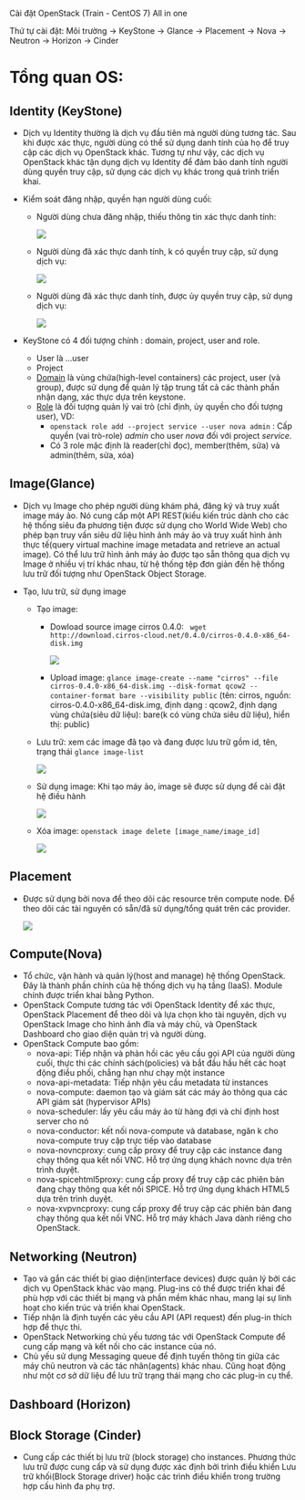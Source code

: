 Cài đặt OpenStack (Train - CentOS 7) All in one

Thứ tự cài đặt: Môi trường -> KeyStone -> Glance -> Placement -> Nova  -> Neutron -> Horizon -> Cinder



# Tổng quan OS:

## Identity (KeyStone)

- Dịch vụ Identity thường là dịch vụ đầu tiên mà người dùng tương tác. Sau khi được xác thực, người dùng có thể sử dụng danh tính của họ để truy cập các dịch vụ OpenStack khác. Tương tự như vậy, các dịch vụ OpenStack khác tận dụng dịch vụ Identity để đảm bảo danh tính người dùng quyền truy cập, sử dụng các dịch vụ khác trong quá trình triển khai. 

- Kiểm soát đăng nhập, quyền hạn người dùng cuối:

  - Người dùng chưa đăng nhập, thiếu thông tin xác thực danh tính:

    ![](../images/OpenStack/ks1.png)

  - Người dùng đã xác thực danh tính, k có quyền truy cập, sử dụng dịch vụ:

    ![](../images/OpenStack/ks2.png)

  - Người dùng đã xác thực danh tính, được ủy quyền truy cập, sử dụng dịch vụ:

    ![](../images/OpenStack/ks3.png)

- KeyStone có 4 đối tượng chính : domain, project, user and role. 

  - User là ...user
  - Project
  - [Domain](https://docs.openstack.org/security-guide/identity/domains.html) là vùng chứa(high-level containers) các project, user (và group), được sử dụng để quản lý tập trung tất cả các thành phần nhận dạng, xác thực dựa trên keystone.
  - [Role](https://docs.openstack.org/keystone/latest/admin/service-api-protection.html) là đối tượng quản lý vai trò (chỉ định, ủy quyền cho đối tượng user), VD:
    - `openstack role add --project service --user nova admin` : Cấp quyền (vai trò-role) *admin* cho user *nova* đối với project *service*. 
    - Có 3 role mặc định là reader(chỉ đọc), member(thêm, sửa) và admin(thêm, sửa, xóa)

## Image(Glance)

- Dịch vụ Image cho phép người dùng khám phá, đăng ký và truy xuất image máy ảo. Nó cung cấp một API REST(kiểu kiến trúc dành cho các hệ thống siêu đa phương tiện được sử dụng cho World Wide Web) cho phép bạn truy vấn siêu dữ liệu hình ảnh máy ảo và truy xuất hình ảnh thực tế(query virtual machine image metadata and retrieve an actual image). Có thể lưu trữ hình ảnh máy ảo được tạo sẵn thông qua dịch vụ Image ở nhiều vị trí khác nhau, từ hệ thống tệp đơn giản đến hệ thống lưu trữ đối tượng như OpenStack Object Storage.

- Tạo, lưu trữ, sử dụng image 

  - Tạo image:

    - Dowload source image cirros 0.4.0: ` wget http://download.cirros-cloud.net/0.4.0/cirros-0.4.0-x86_64-disk.img`

      ![](../images/OpenStack/gl1.png)

    - Upload image: `glance image-create --name "cirros" --file cirros-0.4.0-x86_64-disk.img --disk-format qcow2 --container-format bare --visibility public` (tên: cirros, nguồn:  cirros-0.4.0-x86_64-disk.img, định dạng : qcow2, định dạng vùng chứa(siêu dữ liệu):  bare(k có vùng chứa siêu dữ liệu), hiển thị: public)

  - Lưu trữ: xem các image đã tạo và đang được lưu trữ gồm id, tên, trạng thái `glance image-list`

    ![](../images/OpenStack/gl2.png)

  - Sử dụng image: Khi tạo máy ảo, image sẽ được sử dụng để cài đặt hệ điều hành

    ![](../images/OpenStack/gl3.png)

  - Xóa image: `openstack image delete [image_name/image_id]`

    ![](../images/OpenStack/gl4.png)

## Placement 

- Được sử dụng bởi nova để theo dõi các resource trên compute node. Để theo dõi các tài nguyên có sẵn/đã sử dụng/tổng quát trên các provider. 

  ![](../images/OpenStack/p1.png)

## Compute(Nova)

- Tổ chức, vận hành và quản lý(host and manage) hệ thống OpenStack. Đây là thành phần chính của hệ thống dịch vụ hạ tầng (IaaS). Module chính được triển khai bằng Python.
- OpenStack Compute tương tác với OpenStack Identity để xác thực, OpenStack Placement để theo dõi và lựa chọn kho tài nguyên, dịch vụ OpenStack Image cho hình ảnh đĩa và máy chủ, và OpenStack Dashboard cho giao diện quản trị và người dùng.
- OpenStack Compute bao gồm:
  - nova-api: Tiếp nhận và phản hồi các yêu cầu gọi API của người dùng cuối, thực thi các chính sách(policies) và bắt đầu hầu hết các hoạt động điều phối, chẳng hạn như chạy một instance
  - nova-api-metadata: Tiếp nhận yêu cầu metadata từ instances
  - nova-compute: daemon tạo và giám sát các máy ảo thông qua các API giám sát (hypervisor APIs)
  - nova-scheduler: lấy yêu cầu máy ảo từ hàng đợi và chỉ định host server cho nó
  - nova-conductor: kết nối nova-compute và database, ngăn k cho nova-compute truy cập trực tiếp vào database
  - nova-novncproxy: cung cấp proxy để truy cập các instance đang chạy thông qua kết nối VNC. Hỗ trợ ứng dụng khách novnc dựa trên trình duyệt.
  - nova-spicehtml5proxy: cung cấp proxy để truy cập các phiên bản đang chạy thông qua kết nối SPICE. Hỗ trợ ứng dụng khách HTML5 dựa trên trình duyệt.
  - nova-xvpvncproxy: cung cấp proxy để truy cập các phiên bản đang chạy thông qua kết nối VNC. Hỗ trợ máy khách Java dành riêng cho OpenStack.

## Networking (Neutron)

- Tạo và gắn các thiết bị giao diện(interface devices) được quản lý bởi các dịch vụ OpenStack khác vào mạng. Plug-ins có thể được triển khai để phù hợp với các thiết bị mạng và phần mềm khác nhau, mang lại sự linh hoạt cho kiến trúc và triển khai OpenStack. 
- Tiếp nhận là định tuyến các yêu cầu API (API request) đến plug-in thích hợp để thực thi.
- OpenStack Networking chủ yếu tương tác với OpenStack Compute để cung cấp mạng và kết nối cho các instance của nó.
- Chủ yếu sử dụng Messaging queue để định tuyến thông tin giữa các máy chủ neutron và các tác nhân(agents) khác nhau. Cũng hoạt động như một cơ sở dữ liệu để lưu trữ trạng thái mạng cho các plug-in cụ thể.

## Dashboard (Horizon)

## Block Storage (Cinder)

- Cung cấp các thiết bị lưu trữ (block storage) cho instances. Phương thức lưu trữ được cung cấp và sử dụng được xác định bởi trình điều khiển Lưu trữ khối(Block Storage driver) hoặc các trình điều khiển trong trường hợp cấu hình đa phụ trợ.

